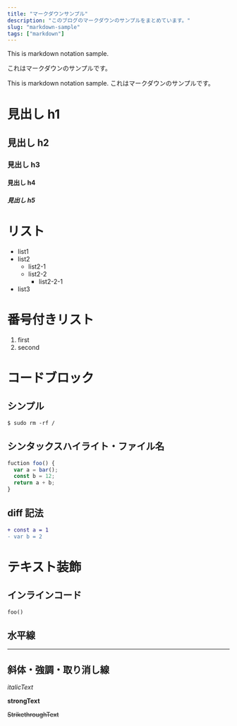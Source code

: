 ```yaml
---
title: "マークダウンサンプル"
description: "このブログのマークダウンのサンプルをまとめています。"
slug: "markdown-sample"
tags: ["markdown"]
---
```


This is markdown notation sample.

これはマークダウンのサンプルです。

This is markdown notation sample.
これはマークダウンのサンプルです。

# 見出し h1

## 見出し h2

### 見出し h3

#### 見出し h4

##### 見出し h5

# リスト
- list1
- list2
  - list2-1
  - list2-2
    - list2-2-1
- list3

# 番号付きリスト
1. first
2. second

# コードブロック
## シンプル

```
$ sudo rm -rf /
```

## シンタックスハイライト・ファイル名

```js [sample.js]
fuction foo() {
  var a = bar();
  const b = 12;
  return a + b;
}
```

## diff 記法

```diff
+ const a = 1
- var b = 2
```

# テキスト装飾
## インラインコード

`foo()`

## 水平線

---

## 斜体・強調・取り消し線

*italicText*

**strongText**

~~StrikethroughText~~